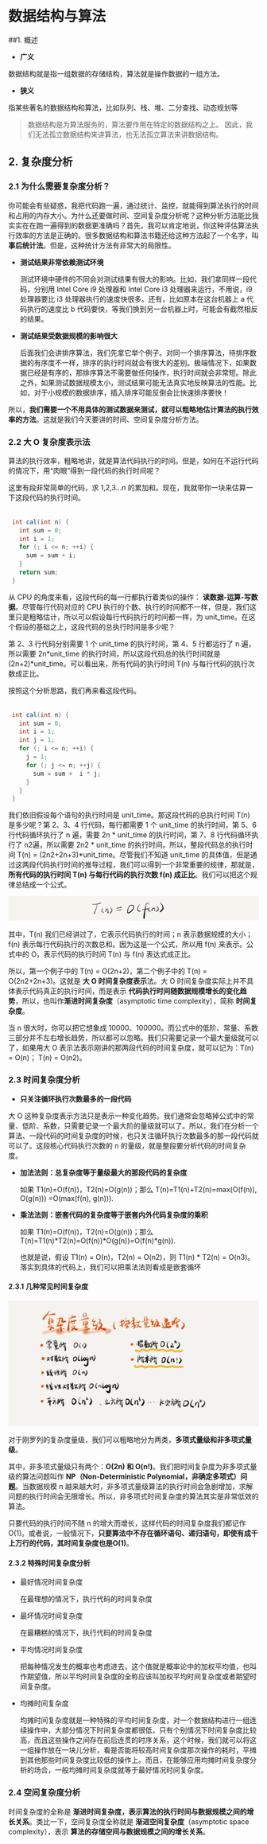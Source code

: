 # 数据结构与算法

##1. 概述

*  **广义**

  数据结构就是指一组数据的存储结构，算法就是操作数据的一组方法。

*  **狭义**

  指某些著名的数据结构和算法，比如队列、栈、堆、二分查找、动态规划等

> 数据结构是为算法服务的，算法要作用在特定的数据结构之上。 因此，我们无法孤立数据结构来讲算法，也无法孤立算法来讲数据结构。

## 2. 复杂度分析

### 2.1 为什么需要复杂度分析？

你可能会有些疑惑，我把代码跑一遍，通过统计、监控，就能得到算法执行的时间和占用的内存大小。为什么还要做时间、空间复杂度分析呢？这种分析方法能比我实实在在跑一遍得到的数据更准确吗？首先，我可以肯定地说，你这种评估算法执行效率的方法是正确的。很多数据结构和算法书籍还给这种方法起了一个名字，叫 **事后统计法**。但是，这种统计方法有非常大的局限性。

* **测试结果非常依赖测试环境**

   测试环境中硬件的不同会对测试结果有很大的影响。比如，我们拿同样一段代码，分别用 Intel Core i9 处理器和 Intel Core i3 处理器来运行，不用说，i9 处理器要比 i3 处理器执行的速度快很多。还有，比如原本在这台机器上 a 代码执行的速度比 b 代码要快，等我们换到另一台机器上时，可能会有截然相反的结果。

* **测试结果受数据规模的影响很大**

   后面我们会讲排序算法，我们先拿它举个例子。对同一个排序算法，待排序数据的有序度不一样，排序的执行时间就会有很大的差别。极端情况下，如果数据已经是有序的，那排序算法不需要做任何操作，执行时间就会非常短。除此之外，如果测试数据规模太小，测试结果可能无法真实地反映算法的性能。比如，对于小规模的数据排序，插入排序可能反倒会比快速排序要快！

所以，**我们需要一个不用具体的测试数据来测试，就可以粗略地估计算法的执行效率的方法**。这就是我们今天要讲的时间、空间复杂度分析方法。

### 2.2 大 O 复杂度表示法

算法的执行效率，粗略地讲，就是算法代码执行的时间。但是，如何在不运行代码的情况下，用“肉眼”得到一段代码的执行时间呢？

这里有段非常简单的代码，求 1,2,3...n 的累加和。现在，我就带你一块来估算一下这段代码的执行时间。

```java

 int cal(int n) {
   int sum = 0;
   int i = 1;
   for (; i <= n; ++i) {
     sum = sum + i;
   }
   return sum;
 }
```



从 CPU 的角度来看，这段代码的每一行都执行着类似的操作： **读数据-运算-写数据**。尽管每行代码对应的 CPU 执行的个数、执行的时间都不一样，但是，我们这里只是粗略估计，所以可以假设每行代码执行的时间都一样，为 unit_time。在这个假设的基础之上，这段代码的总执行时间是多少呢？

第 2、3 行代码分别需要 1 个 unit_time 的执行时间，第 4、5 行都运行了 n 遍，所以需要 2n*unit_time 的执行时间，所以这段代码总的执行时间就是 (2n+2)*unit_time。可以看出来，所有代码的执行时间 T(n) 与每行代码的执行次数成正比。

按照这个分析思路，我们再来看这段代码。

 ```java
 
  int cal(int n) {
    int sum = 0;
    int i = 1;
    int j = 1;
    for (; i <= n; ++i) {
      j = 1;
      for (; j <= n; ++j) {
        sum = sum +  i * j;
      }
    }
  }
 ```



我们依旧假设每个语句的执行时间是 unit_time。那这段代码的总执行时间 T(n) 是多少呢？第 2、3、4 行代码，每行都需要 1 个 unit_time 的执行时间，第 5、6 行代码循环执行了 n 遍，需要 2n * unit_time 的执行时间，第 7、8 行代码循环执行了 n2遍，所以需要 2n2 * unit_time 的执行时间。所以，整段代码总的执行时间 T(n) = (2n2+2n+3)*unit_time。尽管我们不知道 unit_time 的具体值，但是通过这两段代码执行时间的推导过程，我们可以得到一个非常重要的规律，那就是， **所有代码的执行时间 T(n) 与每行代码的执行次数 f(n) 成正比**。我们可以把这个规律总结成一个公式。

![O](./O.jpeg)

其中，T(n) 我们已经讲过了，它表示代码执行的时间；n 表示数据规模的大小；f(n) 表示每行代码执行的次数总和。因为这是一个公式，所以用 f(n) 来表示。公式中的 O，表示代码的执行时间 T(n) 与 f(n) 表达式成正比。

所以，第一个例子中的 T(n) = O(2n+2)，第二个例子中的 T(n) = O(2n2+2n+3)。这就是 **大 O 时间复杂度表示**法。大 O 时间复杂度实际上并不具体表示代码真正的执行时间，而是表示 **代码执行时间随数据规模增长的变化趋势**，所以，也叫作**渐进时间复杂度**（asymptotic time complexity），简称 **时间复杂度**。

当 n 很大时，你可以把它想象成 10000、100000。而公式中的低阶、常量、系数三部分并不左右增长趋势，所以都可以忽略。我们只需要记录一个最大量级就可以了，如果用大 O 表示法表示刚讲的那两段代码的时间复杂度，就可以记为：T(n) = O(n)； T(n) = O(n2)。

### 2.3 时间复杂度分析

 * **只关注循环执行次数最多的一段代码**

大 O 这种复杂度表示方法只是表示一种变化趋势。我们通常会忽略掉公式中的常量、低阶、系数，只需要记录一个最大阶的量级就可以了。所以，我们在分析一个算法、一段代码的时间复杂度的时候，也只关注循环执行次数最多的那一段代码就可以了。这段核心代码执行次数的 n 的量级，就是整段要分析代码的时间复杂度。

* **加法法则：总复杂度等于量级最大的那段代码的复杂度**

  如果 T1(n)=O(f(n))，T2(n)=O(g(n))；那么 T(n)=T1(n)+T2(n)=max(O(f(n)), O(g(n))) =O(max(f(n), g(n))).

* **乘法法则：嵌套代码的复杂度等于嵌套内外代码复杂度的乘积**

  如果 T1(n)=O(f(n))，T2(n)=O(g(n))；那么 T(n)=T1(n)*T2(n)=O(f(n))*O(g(n))=O(f(n)*g(n)).

  也就是说，假设 T1(n) = O(n)，T2(n) = O(n2)，则 T1(n) * T2(n) = O(n3)。落实到具体的代码上，我们可以把乘法法则看成是嵌套循环

#### 2.3.1 几种常见时间复杂度

![aqxay-yp3s5](./aqxay-yp3s5.jpeg)

对于刚罗列的复杂度量级，我们可以粗略地分为两类，**多项式量级和非多项式量级**。

其中，非多项式量级只有两个：**O(2n) 和 O(n!)**。我们把时间复杂度为非多项式量级的算法问题叫作 **NP（Non-Deterministic Polynomial，非确定多项式）问题**。当数据规模 n 越来越大时，非多项式量级算法的执行时间会急剧增加，求解问题的执行时间会无限增长。所以，非多项式时间复杂度的算法其实是非常低效的算法。

只要代码的执行时间不随 n 的增大而增长，这样代码的时间复杂度我们都记作 O(1)。或者说，一般情况下，**只要算法中不存在循环语句、递归语句，即使有成千上万行的代码，其时间复杂度也是Ο(1)**。

#### 2.3.2 特殊时间复杂度分析

* 最好情况时间复杂度

  在最理想的情况下，执行代码的时间复杂度

* 最坏情况时间复杂度

  在最糟糕的情况下，执行代码的时间复杂度

* 平均情况时间复杂度

  把每种情况发生的概率也考虑进去，这个值就是概率论中的加权平均值，也叫作期望值，所以平均时间复杂度的全称应该叫加权平均时间复杂度或者期望时间复杂度。

* 均摊时间复杂度

  均摊时间复杂度就是一种特殊的平均时间复杂度，对一个数据结构进行一组连续操作中，大部分情况下时间复杂度都很低，只有个别情况下时间复杂度比较高，而且这些操作之间存在前后连贯的时序关系，这个时候，我们就可以将这一组操作放在一块儿分析，看是否能将较高时间复杂度那次操作的耗时，平摊到其他那些时间复杂度比较低的操作上。而且，在能够应用均摊时间复杂度分析的场合，一般均摊时间复杂度就等于最好情况时间复杂度。

### 2.4 空间复杂度分析

时间复杂度的全称是 **渐进时间复杂度，表示算法的执行时间与数据规模之间的增长关系**。类比一下，空间复杂度全称就是 **渐进空间复杂度**（asymptotic space complexity），表示 **算法的存储空间与数据规模之间的增长关系**。





